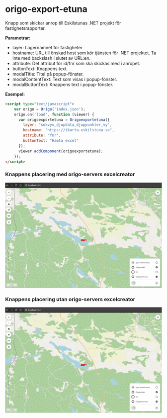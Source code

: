 # origo-export-etuna

Knapp som skickar anrop till Eskilstunas .NET projekt för fastighetsrapporter.

**Parametrar:**
- layer: Lagernamnet för fastigheter
- hostname: URL till önskad host som kör tjänsten för .NET projektet. Ta inte med backslash i slutet av URL:en.
- attribute: Det attribut för id/fnr som ska skickas med i anropet.
- buttonText: Knappens text.
- modalTitle: Titel på popup-fönster.
- modalContentText: Text som visas i popup-fönster.
- modalButtonText: Knappens text i popup-fönster.

**Exempel:**
```HTML
<script type="text/javascript">
    var origo = Origo('index.json');
    origo.on('load', function (viewer) {
      var origoexportetuna = Origoexportetuna({
        layer: "sokvyx_djupdata_djuppunkter_vy",
        hostname: "https://ikarta.eskilstuna.se",
        attribute: "fnr",
        buttonText: "Hämta excel"
      });
      viewer.addComponent(origoexportetuna);
    });
</script>
```

### Knappens placering med origo-servers excelcreator
![](hamtaexcel1.gif)

### Knappens placering utan origo-servers excelcreator
![](hamtaexcel2.gif)
